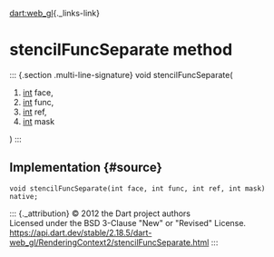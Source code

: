 [dart:web\_gl](../../dart-web_gl/dart-web_gl-library){._links-link}

stencilFuncSeparate method
==========================

::: {.section .multi-line-signature}
void stencilFuncSeparate(

1.  [int](../../dart-core/int-class) face,
2.  [int](../../dart-core/int-class) func,
3.  [int](../../dart-core/int-class) ref,
4.  [int](../../dart-core/int-class) mask

)
:::

Implementation {#source}
--------------

``` {.language-dart data-language="dart"}
void stencilFuncSeparate(int face, int func, int ref, int mask) native;
```

::: {._attribution}
© 2012 the Dart project authors\
Licensed under the BSD 3-Clause \"New\" or \"Revised\" License.\
<https://api.dart.dev/stable/2.18.5/dart-web_gl/RenderingContext2/stencilFuncSeparate.html>
:::
